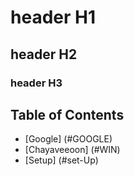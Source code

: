 # header H1
## header H2
### header H3

## Table of Contents 
* [Google] (#GOOGLE)
* [Chayaveeoon] (#WIN)
* [Setup] (#set-Up) 